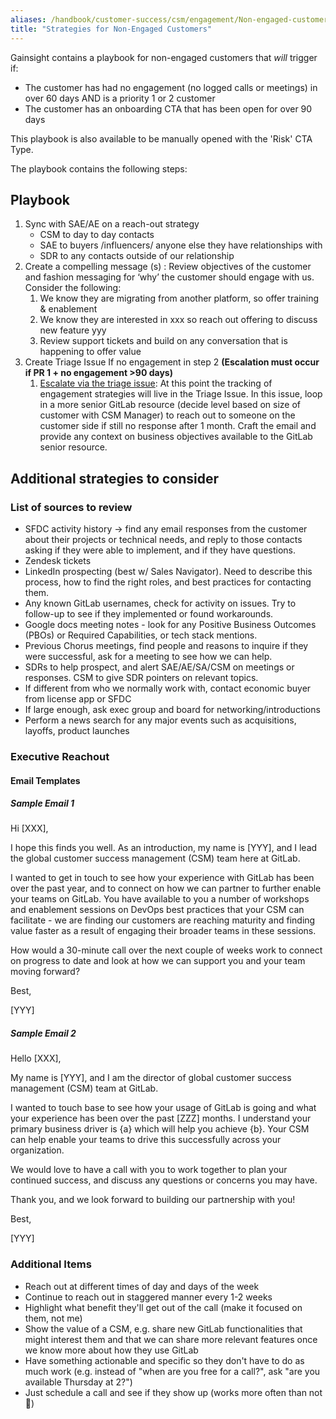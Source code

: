 ```yaml
---
aliases: /handbook/customer-success/csm/engagement/Non-engaged-customer-strategies
title: "Strategies for Non-Engaged Customers"
---
```


Gainsight contains a playbook for non-engaged customers that *will* trigger if:
- The customer has had no engagement (no logged calls or meetings) in over 60 days AND is a priority 1 or 2 customer
- The customer has an onboarding CTA that has been open for over 90 days

This playbook is also available to be manually opened with the 'Risk' CTA Type.


The playbook contains the following steps:

## Playbook

1. Sync with SAE/AE on a reach-out strategy
   - CSM to day to day contacts
   - SAE to buyers /influencers/ anyone else they have relationships with
   - SDR to any contacts outside of our relationship
1. Create a compelling message (s) : Review objectives of the customer and fashion messaging for ‘why’ the customer should engage with us.  Consider the following:
   1. We know they are migrating from another platform, so offer training & enablement
   1. We know they are interested in xxx so reach out offering to discuss new feature yyy
   1. Review support tickets and build on any conversation that is happening to offer value
1. Create Triage Issue If no engagement in step 2 **(Escalation must occur if PR 1 + no engagement >90 days)**
   1. [Escalate via the triage issue](/handbook/customer-success/csm/health-score-triage/#gitlab-account-triage-project): At this point the tracking of engagement strategies will live in the Triage Issue. In this issue, loop in a more senior GitLab resource (decide level based on size of customer with CSM Manager) to reach out to someone on the customer side if still no response after 1 month.  Craft the email and provide any context on business objectives available to the GitLab senior resource.

## Additional strategies to consider

### List of sources to review

- SFDC activity history -> find any email responses from the customer about their projects or technical needs, and reply to those contacts asking if they were able to implement, and if they have questions.
- Zendesk tickets
- LinkedIn prospecting (best w/ Sales Navigator). Need to describe this process, how to find the right roles, and best practices for contacting them.
- Any known GitLab usernames, check for activity on issues. Try to follow-up to see if they implemented or found workarounds.
- Google docs meeting notes - look for any Positive Business Outcomes (PBOs) or Required Capabilities, or tech stack mentions.
- Previous Chorus meetings, find people and reasons to inquire if they were successful, ask for a meeting to see how we can help.
- SDRs to help prospect, and alert SAE/AE/SA/CSM on meetings or responses. CSM to give SDR pointers on relevant topics.
- If different from who we normally work with, contact economic buyer from license app or SFDC
- If large enough, ask exec group and board for networking/introductions
- Perform a news search for any major events such as acquisitions, layoffs, product launches


### Executive Reachout

#### Email Templates

##### Sample Email 1

Hi [XXX],

I hope this finds you well. As an introduction, my name is [YYY], and I lead the global customer success management (CSM) team here at GitLab.

I wanted to get in touch to see how your experience with GitLab has been over the past year, and to connect on how we can partner to further enable your teams on GitLab. You have available to you a number of workshops and enablement sessions on DevOps best practices that your CSM can facilitate - we are finding our customers are reaching maturity and finding value faster as a result of engaging their broader teams in these sessions.

How would a 30-minute call over the next couple of weeks work to connect on progress to date and look at how we can support you and your team moving forward?

Best,

[YYY]

##### Sample Email 2

Hello [XXX],

My name is [YYY], and I am the director of global customer success management (CSM) team at GitLab.

I wanted to touch base to see how your usage of GitLab is going and what your experience has been over the past [ZZZ] months. I understand your primary business driver is {a} which will help you achieve {b}. Your CSM can help enable your teams to drive this successfully across your organization.

We would love to have a call with you to work together to plan your continued success, and discuss any questions or concerns you may have.

Thank you, and we look forward to building our partnership with you!

Best,

[YYY]

### Additional Items

- Reach out at different times of day and days of the week
- Continue to reach out in staggered manner every 1-2 weeks
- Highlight what benefit they'll get out of the call (make it focused on them, not me)
- Show the value of a CSM, e.g. share new GitLab functionalities that might interest them and that we can share more relevant features once we know more about how they use GitLab
- Have something actionable and specific so they don't have to do as much work (e.g. instead of "when are you free for a call?", ask "are you available Thursday at 2?")
- Just schedule a call and see if they show up (works more often than not 🤷)
